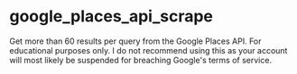 # google_places_api_scrape
Get more than 60 results per query from the Google Places API. For educational purposes only. I do not recommend using this as your account will most likely be suspended for breaching Google's terms of service.

